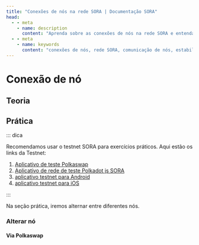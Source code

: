 ```yaml
---
title: "Conexões de nós na rede SORA | Documentação SORA"
head:
  - - meta
    - name: description
      content: "Aprenda sobre as conexões de nós na rede SORA e entenda como os nós se comunicam e interagem entre si. Descubra a importância das conexões de nós na manutenção da estabilidade, segurança e consenso da rede e explore os diferentes tipos de conexões de nós dentro do ecossistema SORA."
  - - meta
    - name: keywords
      content: "conexões de nós, rede SORA, comunicação de nós, estabilidade de rede, segurança de rede, consenso de rede"
---
```


# Conexão de nó

## Teoria

<!-- @include: /snippets/nodes-connection-theory.md -->

## Prática

::: dica

Recomendamos usar o testnet SORA para exercícios práticos. Aqui estão os links da Testnet:

1. [Aplicativo de teste Polkaswap](https://test.polkaswap.io/)
2. [Aplicativo de rede de teste Polkadot js SORA](https://polkadot.js.org/apps/?rpc=wss%3A%2F%2Fws.stage.sora2.soramitsu.co.jp#/explorer)
3. [aplicativo testnet para Android](https://play.google.com/store/apps/details?id=jp.co.soramitsu.sora.communitytesting&hl=es&gl=US)
4. [aplicativo testnet para iOS](https://testflight.apple.com/join/670hF438)

:::

Na seção prática, iremos alternar entre diferentes nós.

### Alterar nó

#### Via Polkaswap

<!-- @include: /snippets/nodes-connection-polkaswap.md -->